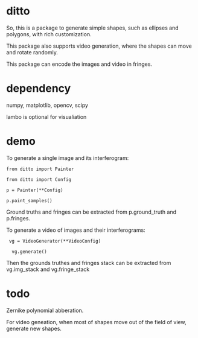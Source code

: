 # ditto
So, this is a package to generate simple shapes, such as ellipses and polygons, with rich customization.

This package also supports video generation, where the shapes can move and rotate randomly.

This package can encode the images and video in fringes.

# dependency
numpy, matplotlib, opencv, scipy

lambo is optional for visualiation

# demo
To generate a single image and its interferogram:
```
from ditto import Painter

from ditto import Config

p = Painter(**Config)

p.paint_samples()
```

Ground truths and fringes can be extracted from p.ground_truth and p.fringes.

To generate a video of images and their interferograms:
```
 vg = VideoGenerator(**VideoConfig)

  vg.generate()
```

Then the grounds truthes and fringes stack can be extracted from vg.img_stack and vg.fringe_stack

# todo

Zernike polynomial abberation.

For video geneation, when most of shapes move out of the field of view, generate new shapes.


